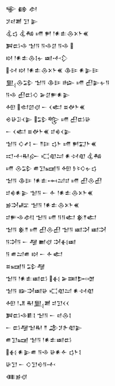 <div class='block'>
<div class='line'>𒊍 𒂵 𒀠</div>
<div class='line'>𒋡𒁀𒋢 𒋛 𒉌</div>
<div class='line'>𒆬𒌓 𒆬𒄀 𒋬 𒂍 𒁹𒀭𒉺𒁲𒉽𒈨𒌍</div>
<div class='line'>𒀉𒆗𒈾 𒈠𒀀 𒀀𒈾𒆪 𒀀𒈾 </div>
<div class='line'>𒊭 𒁹𒀭𒉺𒁲𒋙𒉡 𒀜𒋾𒁷</div>
<div class='line'>𒀴 𒊭 𒁹𒀭𒉺𒁲𒉽𒈨𒌍 𒆠𒄿 𒀭𒉌𒄿</div>
<div class='line'>𒅅𒁲𒁉 𒈠𒀀 𒆠𒄿 𒈗 𒋬 𒌷𒉌𒉡𒀀</div>
<div class='line'>𒀀𒈾 𒌷𒆗𒄭 𒅕𒆪𒊓𒀭𒉌</div>
<div class='line'>𒅇 𒊕𒇻𒋼 𒀸 𒌋𒅗 𒊺𒉻𒈨𒌍</div>
<div class='line'>𒄴𒄩𒊒𒌋𒉌 𒁉𒈜 𒋬 𒌷𒆗𒄩</div>
<div class='line'>𒀸 𒌋𒅗 𒊺𒉻𒈨𒌍 𒄑𒄯𒌋𒉌</div>
<div class='line'>𒈠𒀀 𒄭𒍦𒋙 𒀸 𒈫𒄿 𒌓𒈨 𒋬 𒂍𒍑𒈨𒌍</div>
<div class='line'>𒀊𒋾𒊑𒅎 𒄣𒊏𒁺 𒀭𒀴𒊏 𒆬𒄀</div>
<div class='line'>𒋬 𒊮𒁉 𒌑𒋛𒍢𒀀 𒅇 𒊩𒂟𒄭𒉡𒌓</div>
<div class='line'>𒈠𒀀 𒆠𒄿 𒁹𒀭𒉺𒆰𒁺𒄑 𒋬 𒌷𒊮𒌷</div>
<div class='line'>𒄑𒄯𒀭𒉌 𒈠𒀀 𒀸 𒅆 𒁹𒀭𒉺𒁲𒉽𒈨𒌍</div>
<div class='line'>𒂊𒋫𒊐 𒈠𒀀 𒁹𒀭𒉺𒁲𒉽𒈨𒌍</div>
<div class='line'>𒄑𒊓𒈾𒀠𒋙 𒈠𒀀 𒋬 𒀀𒀀𒅗 𒆜𒈫𒅗</div>
<div class='line'>𒈠𒀀 𒆜𒈫 𒋬 𒌷𒊮𒌷 𒈠𒀀 𒀜𒋫 𒀜𒋫</div>
<div class='line'>𒀀𒋫𒀀 𒀸 𒆷 𒆤𒋼 𒋫𒈬𒀜</div>
<div class='line'>𒀀 𒌑𒁺𒌑 𒊭 𒀸 𒅆𒅗</div>
<div class='line'>𒊺𒍢𒀀 𒁉𒆷</div>
<div class='line'>𒈠𒀀 𒁹𒀭𒉺𒀜𒆗 𒈬 𒅕𒌅𒄖𒌝</div>
<div class='line'>𒈠𒀀 𒅔𒋫𒀜𒄩 𒄣𒊏𒁺 𒀭𒀴𒊏</div>
<div class='line'>𒅇 𒁹𒂗 𒊑𒅅𒋢 𒄑𒋛𒌋𒌋</div>
<div class='line'>𒀉𒆗𒈾𒀾𒋙 𒈠𒀀 𒀸 𒁀𒁲𒋙</div>
<div class='line'>𒀸 𒆗𒆷𒈠𒊑 𒈫 𒂁𒋡𒉿𒊏𒉌</div>
<div class='line'>𒌑𒋛𒍢 𒈠𒀀 𒁹𒀭𒉺𒀜𒆗</div>
<div class='line'>𒈬 𒀭𒉌𒌑 𒀀𒈾 𒄩𒀭𒅆 𒌓𒈨𒋙</div>
<div class='line'>𒄩𒋛 𒀸 𒄭𒋛𒀪𒀀𒋾</div>
<div class='line'>𒈪𒂊𒋼</div>
</div>